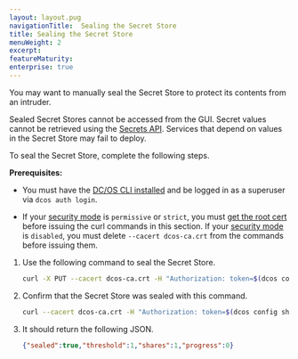 ```yaml
---
layout: layout.pug
navigationTitle:  Sealing the Secret Store
title: Sealing the Secret Store
menuWeight: 2
excerpt:
featureMaturity:
enterprise: true
---
```


You may want to manually seal the Secret Store to protect its contents from an intruder.

Sealed Secret Stores cannot be accessed from the GUI. Secret values cannot be retrieved using the [Secrets API](/1.9/security/ent/secrets/secrets-api/). Services that depend on values in the Secret Store may fail to deploy.

To seal the Secret Store, complete the following steps.

**Prerequisites:** 

- You must have the [DC/OS CLI installed](/1.9/cli/install/) and be logged in as a superuser via `dcos auth login`.

- If your [security mode](/1.9/overview/security/security-modes/) is `permissive` or `strict`, you must [get the root cert](/1.9/networking/tls-ssl/get-cert/) before issuing the curl commands in this section.  If your [security mode](/1.9/overview/security/security-modes/) is `disabled`, you must delete `--cacert dcos-ca.crt` from the commands before issuing them.


1. Use the following command to seal the Secret Store.

   ```bash
   curl -X PUT --cacert dcos-ca.crt -H "Authorization: token=$(dcos config show core.dcos_acs_token)" $(dcos config show core.dcos_url)/secrets/v1/seal/default
   ```

1. Confirm that the Secret Store was sealed with this command.

   ```bash
   curl --cacert dcos-ca.crt -H "Authorization: token=$(dcos config show core.dcos_acs_token)" $(dcos config show core.dcos_url)/secrets/v1/seal-status/default
   ```
   
1. It should return the following JSON.

   ```json
   {"sealed":true,"threshold":1,"shares":1,"progress":0}
   ```

